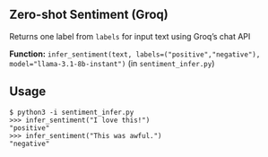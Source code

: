 ## Zero-shot Sentiment (Groq)

Returns one label from `labels` for input text using Groq’s chat API 

**Function:** `infer_sentiment(text, labels=("positive","negative"), model="llama-3.1-8b-instant")` (in `sentiment_infer.py`)

## Usage

```
$ python3 -i sentiment_infer.py
>>> infer_sentiment("I love this!")
"positive"
>>> infer_sentiment("This was awful.")
"negative"
```
